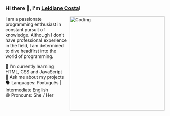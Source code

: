 ### Hi there 👋, I'm [Leidiane Costa](https://www.linkedin.com/in/leidiane-costa/)! 

<img align="right" alt="Coding" width="300" src="https://78.media.tumblr.com/95f02d55724b631531d0b32dbd001297/tumblr_p177vracYv1wh4uq0o1_1280.gif"> 



I am a passionate programming enthusiast in constant pursuit of knowledge. Although I don't have professional experience in the field, I am determined to dive headfirst into the world of programming.

🌱 I’m currently learning HTML, CSS and JavaScript <br/>
💬 Ask me about my projects <br/>
🗣️ Languages: Português | Intermediate English <br/>
😄 Pronouns: She / Her <br/>

